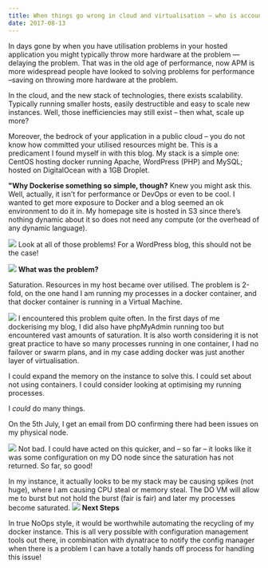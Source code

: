 ```yaml
---
title: When things go wrong in cloud and virtualisation – who is accountable?
date: 2017-08-13
---
```

In days gone by when you have utilisation problems in your hosted application you might typically throw more hardware at the problem — delaying the problem. That was in the old age of performance, now APM is more widespread people have looked to solving problems for performance –saving on throwing more hardware at the problem.


In the cloud, and the new stack of technologies, there exists scalability. Typically running smaller hosts, easily destructible and easy to scale new instances. Well, those inefficiencies may still exist – then what, scale up more?

Moreover, the bedrock of your application in a public cloud – you do not know how committed your utilised resources might be. This is a predicament I found myself in with this blog. My stack is a simple one: CentOS hosting docker running Apache, WordPress (PHP) and MySQL; hosted on DigitalOcean with a 1GB Droplet.

**"Why Dockerise something so simple, though?**
Knew you might ask this. Well, actually, it isn’t for performance or DevOps or even to be cool. I wanted to get more exposure to Docker and a blog seemed an ok environment to do it in. My homepage site is hosted in S3 since there’s nothing dynamic about it so does not need any compute (or the overhead of any dynamic language).

![](dt1.png)
Look at all of those problems! For a WordPress blog, this should not be the case!

![](dt2.png)
**What was the problem?**

Saturation. Resources in my host became over utilised. The problem is 2-fold, on the one hand I am running my processes in a docker container, and that docker container is running in a Virtual Machine.

![](dt3.png)
I encountered this problem quite often. In the first days of me dockerising my blog, I did also have phpMyAdmin running too but encountered vast amounts of saturation. It is also worth considering it is not great practice to have so many processes running in one container, I had no failover or swarm plans, and in my case adding docker was just another layer of virtualisation.

I could expand the memory on the instance to solve this. I could set about not using containers. I could consider looking at optimising my running processes.

I *could* do many things.

On the 5th July, I get an email from DO confirming there had been issues on my physical node.

![](dt4.png)
Not bad. I could have acted on this quicker, and – so far – it looks like it was some configuration on my DO node since the saturation has not returned. So far, so good!

In my instance, it actually looks to be my stack may be causing spikes (not huge), where I am causing CPU steal or memory steal. The DO VM will allow me to burst but not hold the burst (fair is fair) and later my processes become saturated.
![](dt5.png)
**Next Steps**

In true NoOps style, it would be worthwhile automating the recycling of my docker instance. This is all very possible with configuration management tools out there, in combination with dynatrace to notify the config manager when there is a problem I can have a totally hands off process for handling this issue!
